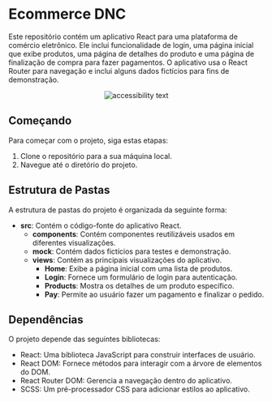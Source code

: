 # Ecommerce DNC

Este repositório contém um aplicativo React para uma plataforma de comércio eletrônico. Ele inclui funcionalidade de login, uma página inicial que exibe produtos, uma página de detalhes do produto e uma página de finalização de compra para fazer pagamentos. O aplicativo usa o React Router para navegação e inclui alguns dados fictícios para fins de demonstração.

<p align="center">
  <img src="https://github.com/rodrigo-falcao/Ecommerce-DNC/assets/125101340/10fe09c9-f65f-47d3-bdd2-a483388c6a42" alt="accessibility text">
</p>


## Começando

Para começar com o projeto, siga estas etapas:

1. Clone o repositório para a sua máquina local.
2. Navegue até o diretório do projeto.

## Estrutura de Pastas

A estrutura de pastas do projeto é organizada da seguinte forma:

- **src**: Contém o código-fonte do aplicativo React.
  - **components**: Contém componentes reutilizáveis usados em diferentes visualizações.
  - **mock**: Contém dados fictícios para testes e demonstração.
  - **views**: Contém as principais visualizações do aplicativo.
    - **Home**: Exibe a página inicial com uma lista de produtos.
    - **Login**: Fornece um formulário de login para autenticação.
    - **Products**: Mostra os detalhes de um produto específico.
    - **Pay**: Permite ao usuário fazer um pagamento e finalizar o pedido.


## Dependências

O projeto depende das seguintes bibliotecas:

- React: Uma biblioteca JavaScript para construir interfaces de usuário.
- React DOM: Fornece métodos para interagir com a árvore de elementos do DOM.
- React Router DOM: Gerencia a navegação dentro do aplicativo.
- SCSS: Um pré-processador CSS para adicionar estilos ao aplicativo.
